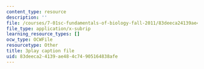 ```yaml
---
content_type: resource
description: ''
file: /courses/7-01sc-fundamentals-of-biology-fall-2011/83deeca24139ae484c74905164838afe_tMr9XH64rtM.srt
file_type: application/x-subrip
learning_resource_types: []
ocw_type: OCWFile
resourcetype: Other
title: 3play caption file
uid: 83deeca2-4139-ae48-4c74-905164838afe
---
```

